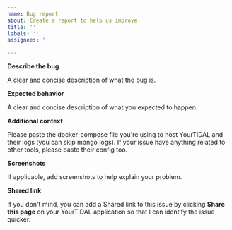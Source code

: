 ```yaml
---
name: Bug report
about: Create a report to help us improve
title: ''
labels: ''
assignees: ''

---
```


**Describe the bug**

A clear and concise description of what the bug is.

**Expected behavior**

A clear and concise description of what you expected to happen.

**Additional context**

Please paste the docker-compose file you're using to host YourTIDAL and their logs (you can skip mongo logs). If your issue have anything related to other tools, please paste their config too.

**Screenshots**

If applicable, add screenshots to help explain your problem.

**Shared link**

If you don't mind, you can add a Shared link to this issue by clicking **Share this page** on your YourTIDAL application so that I can identify the issue quicker.
